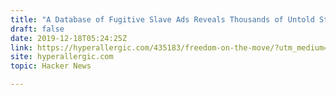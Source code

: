 ```yaml
---
title: "A Database of Fugitive Slave Ads Reveals Thousands of Untold Stories (2018)"
draft: false
date: 2019-12-18T05:24:25Z
link: https://hyperallergic.com/435183/freedom-on-the-move/?utm_medium=RSS&utm_source=hune
site: hyperallergic.com
topic: Hacker News  

---
```


